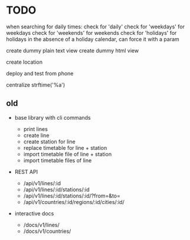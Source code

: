 TODO
====

when searching for daily times:
    check for 'daily'
    check for 'weekdays' for weekdays
    check for 'weekends' for weekends
    check for 'holidays' for holidays
        in the absence of a holiday calendar, can force it with a param 

create dummy plain text view
create dummy html view

create location

deploy and test from phone

centralize strftime('%a')


old
---

- base library with cli commands
    - print lines
    - create line
    - create station for line
    - replace timetable for line + station
    - import timetable file of line + station
    - import timetable files of line

- REST API
    - /api/v1/lines/:id
    - /api/v1/lines/:id/stations/:id
    - /api/v1/lines/:id/stations/:id/?from=&to=
    - /api/v1/countries/:id/regions/:id/cities/:id/

- interactive docs
    - /docs/v1/lines/
    - /docs/v1/countries/
